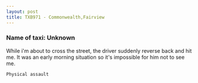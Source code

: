 ```yaml
---
layout: post
title: TXB971 - Commonwealth,Fairview
---
```


### Name of taxi: Unknown

While i'm about to cross the street, the driver suddenly reverse back and hit me. It was an early morning situation so it's impossible for him not to see me. 

```Physical assault```
